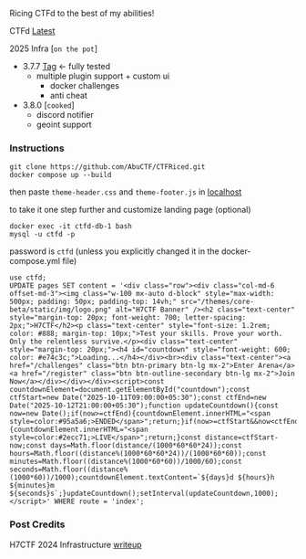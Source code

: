 Ricing CTFd to the best of my abilities!

CTFd [Latest](https://github.com/CTFd/CTFd/releases/latest)

2025 Infra [`on the pot`]
- 3.7.7 [Tag](https://github.com/AbuCTF/CTFRiced/releases/tag/3.7.7) <- fully tested
  - multiple plugin support + custom ui
    - docker challenges
    - anti cheat
- 3.8.0 [`cooked`]
  - discord notifier
  - geoint support


### Instructions

```
git clone https://github.com/AbuCTF/CTFRiced.git
docker compose up --build
```
then paste `theme-header.css` and `theme-footer.js` in [localhost](https//localhost:8000/admin/config)

to take it one step further and customize landing page (optional)
```
docker exec -it ctfd-db-1 bash
mysql -u ctfd -p
```
password is `ctfd` (unless you explicitly changed it in the docker-compose.yml file)
```mysql
use ctfd;
UPDATE pages SET content = '<div class="row"><div class="col-md-6 offset-md-3"><img class="w-100 mx-auto d-block" style="max-width: 500px; padding: 50px; padding-top: 14vh;" src="/themes/core-beta/static/img/logo.png" alt="H7CTF Banner" /><h2 class="text-center" style="margin-top: 20px; font-weight: 700; letter-spacing: 2px;">H7CTF</h2><p class="text-center" style="font-size: 1.2rem; color: #888; margin-top: 10px;">Test your skills. Prove your worth. Only the relentless survive.</p><div class="text-center" style="margin-top: 20px;"><h4 id="countdown" style="font-weight: 600; color: #e74c3c;">Loading...</h4></div><br><div class="text-center"><a href="/challenges" class="btn btn-primary btn-lg mx-2">Enter Arena</a><a href="/register" class="btn btn-outline-secondary btn-lg mx-2">Join Now</a></div></div></div><script>const countdownElement=document.getElementById("countdown");const ctfStart=new Date("2025-10-11T09:00:00+05:30");const ctfEnd=new Date("2025-10-12T21:00:00+05:30");function updateCountdown(){const now=new Date();if(now>=ctfEnd){countdownElement.innerHTML="<span style=color:#95a5a6;>ENDED</span>";return;}if(now>=ctfStart&&now<ctfEnd){countdownElement.innerHTML="<span style=color:#2ecc71;>LIVE</span>";return;}const distance=ctfStart-now;const days=Math.floor(distance/(1000*60*60*24));const hours=Math.floor((distance%(1000*60*60*24))/(1000*60*60));const minutes=Math.floor((distance%(1000*60*60))/1000/60);const seconds=Math.floor((distance%(1000*60))/1000);countdownElement.textContent=`${days}d ${hours}h ${minutes}m ${seconds}s`;}updateCountdown();setInterval(updateCountdown,1000);</script>' WHERE route = 'index';
```

### Post Credits
H7CTF 2024 Infrastructure [writeup](https://abu.h7tex.com/docs/docs/dev/h7ctfinfra/)
